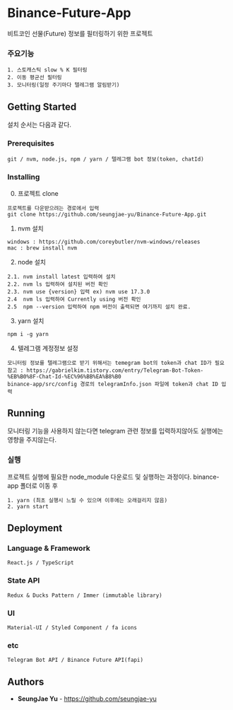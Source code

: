 # Binance-Future-App

비트코인 선물(Future) 정보를 필터링하기 위한 프로젝트

### 주요기능

```
1. 스토캐스틱 slow % K 필터링
2. 이동 평균선 필터링
3. 모니터링(일정 주기마다 텔레그램 알림받기)
```


## Getting Started

설치 순서는 다음과 같다.


### Prerequisites

```
git / nvm, node.js, npm / yarn / 텔레그램 bot 정보(token, chatId)
```

### Installing


0. 프로젝트 clone


```
프로젝트를 다운받으려는 경로에서 입력
git clone https://github.com/seungjae-yu/Binance-Future-App.git
```


1. nvm 설치

```
windows : https://github.com/coreybutler/nvm-windows/releases
mac : brew install nvm
```
2. node 설치
```
2.1. nvm install latest 입력하여 설치
2.2. nvm ls 입력하여 설치된 버전 확인
2.3. nvm use {version} 입력 ex) nvm use 17.3.0
2.4  nvm ls 입력하여 Currently using 버전 확인
2.5  npm --version 입력하여 npm 버전이 출력되면 여기까지 설치 완료.
```

3. yarn 설치

```
npm i -g yarn
```

4. 텔레그램 계정정보 설정

```
모니터링 정보를 텔레그램으로 받기 위해서는 temegram bot의 token과 chat ID가 필요
참고 : https://gabrielkim.tistory.com/entry/Telegram-Bot-Token-%EB%B0%8F-Chat-Id-%EC%96%BB%EA%B8%B0
binance-app/src/config 경로의 telegramInfo.json 파일에 token과 chat ID 입력
```

## Running

모니터링 기능을 사용하지 않는다면 telegram 관련 정보를 입력하지않아도 실행에는 영향을 주지않는다.

### 실행

프로젝트 실행에 필요한 node_module 다운로드 및 실행하는 과정이다.
binance-app 폴더로 이동 후

```
1. yarn (최초 실행시 느릴 수 있으며 이후에는 오래걸리지 않음)
2. yarn start
```



## Deployment

### Language & Framework


```
React.js / TypeScript
```


### State API


```
Redux & Ducks Pattern / Immer (immutable library)
```

### UI


```
Material-UI / Styled Component / fa icons 
```

### etc


```
Telegram Bot API / Binance Future API(fapi)
```


## Authors

* **SeungJae Yu** - https://github.com/seungjae-yu

